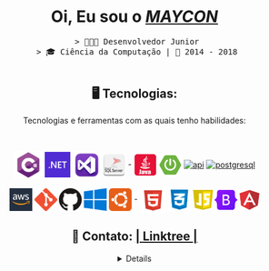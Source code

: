 <h1 align="center"> Oi, Eu sou o <a href="https://www.linkedin.com/in/MayconL27"><i>MAYCON</i></a></h1>
<pre align="center">
 > 👨🏽‍💻 Desenvolvedor Junior
 > 🎓 Ciência da Computação | 📆 2014 - 2018

</pre>

<h2 align='center'> 🖥️ Tecnologias: </h2>
  <p align='center'>Tecnologias e ferramentas com as quais tenho habilidades:</p>
 <div style="display: inline_block" align='center'><br>

 <a href="https://learn.microsoft.com/pt-pt/dotnet/csharp/"><img align="center" alt="Java" height="50" width="50" src="https://github.com/MayconLPE/MayconLPE/blob/main/assets/csharp.png"></a>
 <img align="center" alt="net" height="45" width="45" src="https://github.com/MayconLPE/MayconLPE/blob/main/assets/Microsoft_.NET_logo.svg.png">
 <img align="center" alt="vs" height="50" width="50" src="https://github.com/MayconLPE/MayconLPE/blob/main/assets/microsoft_visual_studio_macos_bigsur_icon_189958.png">
 <a href="https://docs.aws.amazon.com/pt_br/"><img align="center" alt="sqlserver" height="40" width="40" src="https://github.com/MayconLPE/MayconLPE/blob/main/assets/sql.png"></a> -
   <a href="https://docs.oracle.com/javase/8/docs/"><img align="center" alt="Java" height="40" width="40" src="https://github.com/MayconL27/MayconL27/blob/main/assets/java.png"></a>
  <a href="https://docs.spring.io/spring-framework/docs/current/reference/html/"><img align="center" alt="Spring" height="40" width="40" src="https://github.com/MayconL27/MayconL27/blob/main/assets/springboot.png"></a>
  <a href="https://swagger.io/solutions/api-documentation/"><img align="center" alt="api" height="40" width="40" src="https://github.com/MayconL27/MayconL27/blob/main/assets/api.png"></a>
  <a href="https://www.postgresql.org/docs/"><img align="center" alt="postgresql" height="40" width="40" src="https://github.com/MayconL27/MayconL27/blob/main/assets/postgresql.png"></a>
  
 <a href="https://docs.aws.amazon.com/pt_br/"><img align="center" alt="aws" height="40" width="40" src="https://github.com/MayconLPE/MayconLPE/blob/main/assets/aws.jpeg"></a>
  <a href="https://git-scm.com/docs/git/pt_BR"><img align="center" alt="postgresql" height="40" width="40" src="https://github.com/MayconL27/MayconL27/blob/main/assets/git.png"></a>
  <a href="https://github.com/MayconL27/MayconL27/blob/main/assets/GitHub.png"><img align="center" alt="postgresql" height="40" width="40" src="https://github.com/MayconL27/MayconL27/blob/main/assets/GitHub.png"></a> 
  <img align="center" alt="Windows" height="40" width="40" src="https://github.com/MayconL27/MayconL27/blob/main/assets/Windows.png">
  <img align="center" alt="ubuntu" height="40" width="40" src="https://github.com/MayconL27/MayconL27/blob/main/assets/Ubuntu1.png"> - 
<img align="center" alt="html" height="45" width="45" src="https://github.com/MayconL27/MayconL27/blob/main/assets/html5.png">
  <img align="center" alt="css" height="40" width="40" src="https://github.com/MayconL27/MayconL27/blob/main/assets/css.png">
  <img align="center" alt="js" height="35" width="35" src="https://github.com/MayconL27/MayconL27/blob/main/assets/js.png">
<img align="center" alt="ts" height="35" width="40" src="https://github.com/MayconL27/MayconL27/blob/main/assets/Bootstrap.png">
<img align="center" alt="sts" height="35" width="35" src="https://github.com/MayconL27/MayconL27/blob/main/assets/angular.png">

  <h2 align='center'> 💬 Contato:  <a href="https://linktr.ee/mayconlpe"> | Linktree |</a> </h2>
  
 
  
<details>

</details>
  
